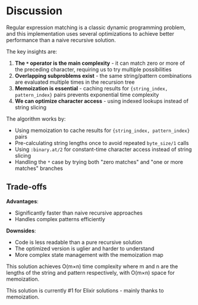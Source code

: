 # Discussion

Regular expression matching is a classic dynamic programming problem, and this implementation uses several optimizations to achieve better performance than a naive recursive solution.

The key insights are:

1. **The `*` operator is the main complexity** - it can match zero or more of the preceding character, requiring us to try multiple possibilities
2. **Overlapping subproblems exist** - the same string/pattern combinations are evaluated multiple times in the recursion tree
3. **Memoization is essential** - caching results for `{string_index, pattern_index}` pairs prevents exponential time complexity
4. **We can optimize character access** - using indexed lookups instead of string slicing

The algorithm works by:
- Using memoization to cache results for `{string_index, pattern_index}` pairs
- Pre-calculating string lengths once to avoid repeated `byte_size/1` calls
- Using `:binary.at/2` for constant-time character access instead of string slicing
- Handling the `*` case by trying both "zero matches" and "one or more matches" branches

## Trade-offs

**Advantages**:
- Significantly faster than naive recursive approaches
- Handles complex patterns efficiently

**Downsides**:
- Code is less readable than a pure recursive solution
- The optimized version is uglier and harder to understand
- More complex state management with the memoization map

This solution achieves O(m×n) time complexity where m and n are the lengths of the string and pattern respectively, with O(m×n) space for memoization.

This solution is currently #1 for Elixir solutions - mainly thanks to memoization.